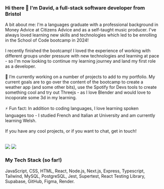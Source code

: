 ### Hi there 👋 I'm David, a full-stack software developer from Bristol

<div style='display:flex, flex-direction:column, justify-content:center'>

<div style='display:flex'>
A bit about me: I'm a languages graduate with a professional background in Money Advice at Citizens Advice and as a self-taught music producer. I've always loved learning new skills and technologies which led to be enrolling in the School of Code bootcamp in 2024! 
<br/><br/>
I recently finished the bootcamp! I loved the experience of working with different groups under pressure with new technologies and learning at pace - so I'm now looking to continue my learning journey and land my first role as a developer.
<br/><br/>
 🌱 I’m currently working on a number of projects to add to my portfolio. My current goals are to go over the content of the bootcamp to create a weather app (and some other bits), use the Spotify for Devs tools to create something cool and try out Threejs - as I love Blender and would love to incoporate some 3d in my learning.
<br/><br/>
 ⚡ Fun fact: In addition to coding languages, I love learning spoken languages too - I studied French and Italian at University and am currently learning Welsh.
<br/><br/>
If you have any cool projects, or if you want to chat, get in touch! 
</div>
</div>
<br/><br/>
<div align="left"> 
  <a href = "mailto: dixondavidjohn7@gmail.com"><img src="https://img.shields.io/badge/-Email-%23333?style=for-the-badge&logo=gmail&logoColor=white" target="_blank"></a>
  <a href="https://www.linkedin.com/in/david-dixon-64b021201" target="_blank"><img src="https://img.shields.io/badge/-LinkedIn-%230077B5?style=for-the-badge&logo=linkedin&logoColor=white" target="_blank"></a>
</div>
 <h3> My Tech Stack (so far!) </h2>
<div>
 JavaScript, CSS, HTML, React, Node.js, Next.js, Express, Typescript, Tailwind, MySQL, PostgreSQL, Jest, Supertest, React Testing Library, Supabase, GitHub, Figma, Render.
</div>


